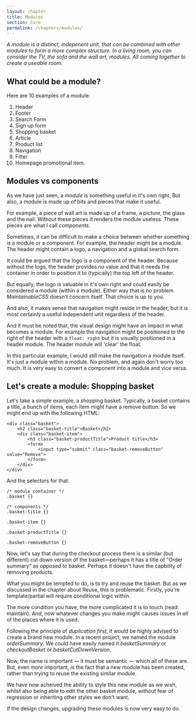 ```yaml
---
layout: chapter
title: Modules
section: Core
permalink: /chapters/modules/
---
```


*A module is a distinct, indepenent unit, that can be combined with other modules to form a more complex structure. In a living room, you can consider the TV, the sofa and the wall art, modules. All coming together to create a useable room.*

## What could be a module?

Here are 10 examples of a module:

1. Header
2. Footer
3. Search Form
4. Sign up form
5. Shopping basket
6. Article
7. Product list
8. Navigation
9. Filter
10. Homepage promotional item.

## Modules vs components

As we have just seen, a *module* is something useful in it's own right. But also, a module is made up of bits and pieces that make it useful.

For example, a piece of wall art is made up of a frame, a picture, the glass and the nail. Without these pieces it renders the module useless. These pieces are what I call *components*.

Sometimes, it can be difficult to make a choice between whether something is a module or a component. For example, the header might be a module. The header might contain a logo, a navigation and a global search form.

It could be argued that the logo is a component of the header. Because without the logo, the header provides no value and that it needs the container in order to position it to (typically) the top left of the header.

But equally, the logo is valuable in it's own right and could easily be considered a module (within a module). Either way that is no problem. *MaintainableCSS* doesn't concern itself. That choice is up to you.

And also, it makes sense that navigation might reside in the header, but it is most certainly a useful independent unit regardless of the header.

And it must be noted that, the visual design might have an impact in what becomes a module. For example the navigation might be positioned to the right of the header with a `float: right` but it is visually positioned in a header module. The header module will 'clear' the float.

In this particular example, I would *still* make the navigation a module itself. It's just a module within a module. No problem, and again don't worry too much. It is very easy to convert a component into a module and vice versa.

## Let's create a module: Shopping basket

Let's take a simple example, a shopping basket. Typically, a basket contains a title, a bunch of items, each item might have a remove button. So we might end up with the following HTML:

	<div class="basket">
		<h2 class="basket-title">Basket</h2>
		<div class="basket-item">
			<h3 class="basket-productTitle">Product title</h3>
			<form>
				<input type="submit" class="basket-removeButton" value="Remove">
			</form>
		</div>
	</div>

And the selectors for that:

	/* module container */
	.basket {}

	/* components */
	.basket-title {}

	.basket-item {}

	.basket-productTitle {}

	.basket-removeButton {}

Now, let's say that during the checkout process there is a similar (but different) cut down version of the basket&mdash;perhaps it has a title of "Order summary" as opposed to basket. Perhaps it doesn't have the capbility of removing products.

What you might be tempted to do, is to try and reuse the basket. But as we discussed in the chapter about Reuse, this is problematic. Firstly, you're template/partial will require conditional logic within.

The more condition you have, the more complicated it is to touch (read: maintain). And, now whatever changes you make might causes issues in *all* of the places where it is used.

Following the principle of *duplication first*, it would be highly advised to create a brand new module. In a recent project, we named the module *orderSummary*. We could have easily named it *basketSummary* or *checkoutBasket* or *basketCutDownVersion*.

Now, the name *is* important &mdash; it must be semantic &mdash; which all of these are. But, even *more* important, is the fact that a new module has been created, rather than trying to reuse the existing similar module.

We have now acheived the ability to style this new module as we wish, whilst also being able to edit the other basket module, without fear of regression or inheriting other styles we don't want.

If the design changes, upgrading these modules is now very easy to do.